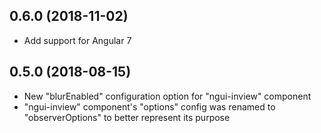 ## 0.6.0 (2018-11-02)

- Add support for Angular 7

## 0.5.0 (2018-08-15)

- New "blurEnabled" configuration option for "ngui-inview" component
- "ngui-inview" component's "options" config was renamed to "observerOptions" to better represent its purpose
